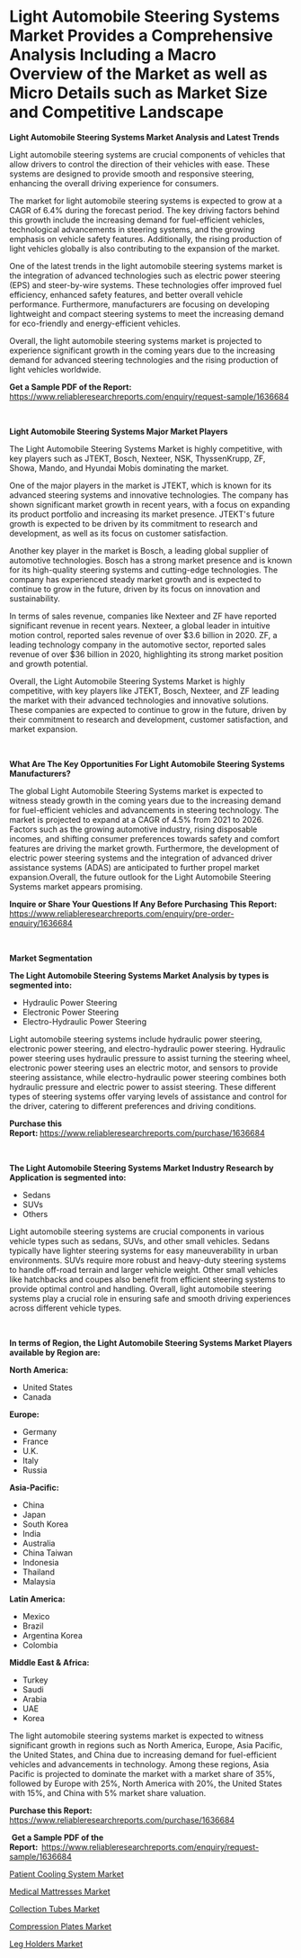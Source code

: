 <p><h1>Light Automobile Steering Systems Market Provides a Comprehensive Analysis Including a Macro Overview of the Market as well as Micro Details such as Market Size and Competitive Landscape</h1></p><p><strong>Light Automobile Steering Systems Market Analysis and Latest Trends</strong></p>
<p><p>Light automobile steering systems are crucial components of vehicles that allow drivers to control the direction of their vehicles with ease. These systems are designed to provide smooth and responsive steering, enhancing the overall driving experience for consumers.</p><p>The market for light automobile steering systems is expected to grow at a CAGR of 6.4% during the forecast period. The key driving factors behind this growth include the increasing demand for fuel-efficient vehicles, technological advancements in steering systems, and the growing emphasis on vehicle safety features. Additionally, the rising production of light vehicles globally is also contributing to the expansion of the market.</p><p>One of the latest trends in the light automobile steering systems market is the integration of advanced technologies such as electric power steering (EPS) and steer-by-wire systems. These technologies offer improved fuel efficiency, enhanced safety features, and better overall vehicle performance. Furthermore, manufacturers are focusing on developing lightweight and compact steering systems to meet the increasing demand for eco-friendly and energy-efficient vehicles.</p><p>Overall, the light automobile steering systems market is projected to experience significant growth in the coming years due to the increasing demand for advanced steering technologies and the rising production of light vehicles worldwide.</p></p>
<p><strong>Get a Sample PDF of the Report:&nbsp;</strong> <a href="https://www.reliableresearchreports.com/enquiry/request-sample/1636684">https://www.reliableresearchreports.com/enquiry/request-sample/1636684</a></p>
<p>&nbsp;</p>
<p><strong>Light Automobile Steering Systems Major Market Players</strong></p>
<p><p>The Light Automobile Steering Systems Market is highly competitive, with key players such as JTEKT, Bosch, Nexteer, NSK, ThyssenKrupp, ZF, Showa, Mando, and Hyundai Mobis dominating the market. </p><p>One of the major players in the market is JTEKT, which is known for its advanced steering systems and innovative technologies. The company has shown significant market growth in recent years, with a focus on expanding its product portfolio and increasing its market presence. JTEKT's future growth is expected to be driven by its commitment to research and development, as well as its focus on customer satisfaction.</p><p>Another key player in the market is Bosch, a leading global supplier of automotive technologies. Bosch has a strong market presence and is known for its high-quality steering systems and cutting-edge technologies. The company has experienced steady market growth and is expected to continue to grow in the future, driven by its focus on innovation and sustainability.</p><p>In terms of sales revenue, companies like Nexteer and ZF have reported significant revenue in recent years. Nexteer, a global leader in intuitive motion control, reported sales revenue of over $3.6 billion in 2020. ZF, a leading technology company in the automotive sector, reported sales revenue of over $36 billion in 2020, highlighting its strong market position and growth potential.</p><p>Overall, the Light Automobile Steering Systems Market is highly competitive, with key players like JTEKT, Bosch, Nexteer, and ZF leading the market with their advanced technologies and innovative solutions. These companies are expected to continue to grow in the future, driven by their commitment to research and development, customer satisfaction, and market expansion.</p></p>
<p>&nbsp;</p>
<p><strong>What Are The Key Opportunities For Light Automobile Steering Systems Manufacturers?</strong></p>
<p><p>The global Light Automobile Steering Systems market is expected to witness steady growth in the coming years due to the increasing demand for fuel-efficient vehicles and advancements in steering technology. The market is projected to expand at a CAGR of 4.5% from 2021 to 2026. Factors such as the growing automotive industry, rising disposable incomes, and shifting consumer preferences towards safety and comfort features are driving the market growth. Furthermore, the development of electric power steering systems and the integration of advanced driver assistance systems (ADAS) are anticipated to further propel market expansion.Overall, the future outlook for the Light Automobile Steering Systems market appears promising.</p></p>
<p><strong>Inquire or Share Your Questions If Any Before Purchasing This Report:</strong> <a href="https://www.reliableresearchreports.com/enquiry/pre-order-enquiry/1636684">https://www.reliableresearchreports.com/enquiry/pre-order-enquiry/1636684</a></p>
<p>&nbsp;</p>
<p><strong>Market Segmentation</strong></p>
<p><strong>The Light Automobile Steering Systems Market Analysis by types is segmented into:</strong></p>
<p><ul><li>Hydraulic Power Steering</li><li>Electronic Power Steering</li><li>Electro-Hydraulic Power Steering</li></ul></p>
<p><p>Light automobile steering systems include hydraulic power steering, electronic power steering, and electro-hydraulic power steering. Hydraulic power steering uses hydraulic pressure to assist turning the steering wheel, electronic power steering uses an electric motor, and sensors to provide steering assistance, while electro-hydraulic power steering combines both hydraulic pressure and electric power to assist steering. These different types of steering systems offer varying levels of assistance and control for the driver, catering to different preferences and driving conditions.</p></p>
<p><strong>Purchase this Report:&nbsp;</strong><a href="https://www.reliableresearchreports.com/purchase/1636684">https://www.reliableresearchreports.com/purchase/1636684</a></p>
<p>&nbsp;</p>
<p><strong>The Light Automobile Steering Systems Market Industry Research by Application is segmented into:</strong></p>
<p><ul><li>Sedans</li><li>SUVs</li><li>Others</li></ul></p>
<p><p>Light automobile steering systems are crucial components in various vehicle types such as sedans, SUVs, and other small vehicles. Sedans typically have lighter steering systems for easy maneuverability in urban environments. SUVs require more robust and heavy-duty steering systems to handle off-road terrain and larger vehicle weight. Other small vehicles like hatchbacks and coupes also benefit from efficient steering systems to provide optimal control and handling. Overall, light automobile steering systems play a crucial role in ensuring safe and smooth driving experiences across different vehicle types.</p></p>
<p>&nbsp;</p>
<p><strong>In terms of Region, the Light Automobile Steering Systems Market Players available by Region are:</strong></p>
<p>
    <p> <strong> North America: </strong>
        <ul>
            <li>United States</li>
            <li>Canada</li>
        </ul>
        </p> 
    <p> <strong> Europe: </strong>
        <ul>
            <li>Germany</li>
            <li>France</li>
            <li>U.K.</li>
            <li>Italy</li>
            <li>Russia</li>
        </ul>
        </p> 
    <p> <strong> Asia-Pacific: </strong>
        <ul>
            <li>China</li>
            <li>Japan</li>
            <li>South Korea</li>
            <li>India</li>
            <li>Australia</li>
            <li>China Taiwan</li>
            <li>Indonesia</li>
            <li>Thailand</li>
            <li>Malaysia</li>
        </ul>
        </p> 
    <p> <strong> Latin America: </strong>
        <ul>
            <li>Mexico</li>
            <li>Brazil</li>
            <li>Argentina Korea</li>
            <li>Colombia</li>
        </ul>
        </p> 
    <p> <strong> Middle East & Africa: </strong>
        <ul>
            <li>Turkey</li>
            <li>Saudi</li>
            <li>Arabia</li>
            <li>UAE</li>
            <li>Korea</li>
        </ul>
    </p>
    </p>
<p><p>The light automobile steering systems market is expected to witness significant growth in regions such as North America, Europe, Asia Pacific, the United States, and China due to increasing demand for fuel-efficient vehicles and advancements in technology. Among these regions, Asia Pacific is projected to dominate the market with a market share of 35%, followed by Europe with 25%, North America with 20%, the United States with 15%, and China with 5% market share valuation.</p></p>
<p><strong>Purchase this Report: </strong><a href="https://www.reliableresearchreports.com/purchase/1636684">https://www.reliableresearchreports.com/purchase/1636684</a></p>
<p>&nbsp;<strong>Get a Sample PDF of the Report:&nbsp;&nbsp;</strong><a href="https://www.reliableresearchreports.com/enquiry/request-sample/1636684">https://www.reliableresearchreports.com/enquiry/request-sample/1636684</a></p>
<p><strong></strong></p>
<p><p><a href="https://medium.com/@othamcclure/patient-cooling-system-market-analysis-and-sze-forecasted-for-period-from-2024-to-2031-677b897b1065">Patient Cooling System Market</a></p><p><a href="https://medium.com/@aliciahaley1989/medical-mattresses-market-trends-forecast-and-competitive-analysis-to-2031-d57e0709609d">Medical Mattresses Market</a></p><p><a href="https://medium.com/@raymondgray765/collection-tubes-market-furnishes-information-on-market-share-market-trends-and-market-growth-fb00157db264">Collection Tubes Market</a></p><p><a href="https://medium.com/@raymondgray765/decoding-compression-plates-market-metrics-market-share-trends-and-growth-patterns-7f0060573d86">Compression Plates Market</a></p><p><a href="https://medium.com/@aliciahaley1989/leg-holders-market-share-evolution-and-market-growth-trends-2024-2031-2cc70dfa0206">Leg Holders Market</a></p></p>